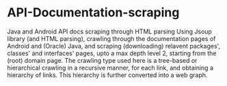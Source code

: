 # API-Documentation-scraping
Java and Android API docs scraping through HTML parsing
Using Jsoup library (and HTML parsing), crawling through the documentation pages of Android and (Oracle) Java, and scraping (downloading) relavent packages', classes' and interfaces' pages, upto a max depth level 2, starting from the (root) domain page.
The crawling type used here is a tree-based or hierarchical crawling in a recursive manner, for each link, and obtaining a hierarchy of links.
This hierarchy is further converted into a web graph.
